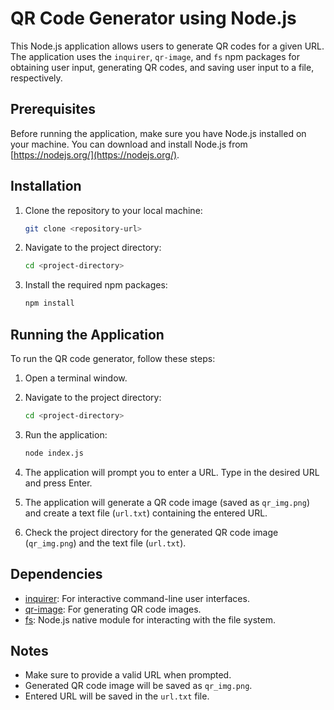 # QR Code Generator using Node.js

This Node.js application allows users to generate QR codes for a given URL. The application uses the `inquirer`, `qr-image`, and `fs` npm packages for obtaining user input, generating QR codes, and saving user input to a file, respectively.

## Prerequisites

Before running the application, make sure you have Node.js installed on your machine. You can download and install Node.js from [https://nodejs.org/](https://nodejs.org/).

## Installation

1. Clone the repository to your local machine:

   ```bash
   git clone <repository-url>
   ```

2. Navigate to the project directory:

   ```bash
   cd <project-directory>
   ```

3. Install the required npm packages:

   ```bash
   npm install
   ```

## Running the Application

To run the QR code generator, follow these steps:

1. Open a terminal window.

2. Navigate to the project directory:

   ```bash
   cd <project-directory>
   ```

3. Run the application:

   ```bash
   node index.js
   ```

4. The application will prompt you to enter a URL. Type in the desired URL and press Enter.

5. The application will generate a QR code image (saved as `qr_img.png`) and create a text file (`url.txt`) containing the entered URL.

6. Check the project directory for the generated QR code image (`qr_img.png`) and the text file (`url.txt`).

## Dependencies

- [inquirer](https://www.npmjs.com/package/inquirer): For interactive command-line user interfaces.
- [qr-image](https://www.npmjs.com/package/qr-image): For generating QR code images.
- [fs](https://nodejs.org/api/fs.html): Node.js native module for interacting with the file system.

## Notes

- Make sure to provide a valid URL when prompted.
- Generated QR code image will be saved as `qr_img.png`.
- Entered URL will be saved in the `url.txt` file.
